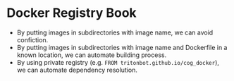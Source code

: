 # Docker Registry Book

* By putting images in subdirectories with image name, we can avoid confiction.
* By putting images in subdirectories with image name and Dockerfile in a known
location, we can automate building process.
* By using private registry (e.g. `FROM tritonbot.github.io/cog_docker`), we can
automate dependency resolution.
